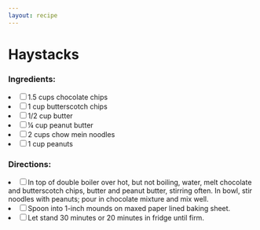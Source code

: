 ```yaml
---
layout: recipe
---
```


# Haystacks

### Ingredients:

<li><label><input type="checkbox">1.5 cups chocolate chips</label></li>
<li><label><input type="checkbox">1 cup butterscotch chips</label></li>
<li><label><input type="checkbox">1/2 cup butter</label></li>
<li><label><input type="checkbox">¼ cup peanut butter</label></li>
<li><label><input type="checkbox">2 cups chow mein noodles</label></li>
<li><label><input type="checkbox">1 cup peanuts</label></li>

### Directions:

<li><label><input type="checkbox">In top of double boiler over hot, but not boiling, water, melt chocolate and butterscotch chips, butter and peanut butter, stirring often. In bowl, stir noodles with peanuts; pour in chocolate mixture and mix well.</label></li>
<li><label><input type="checkbox">Spoon into 1-inch mounds on maxed paper lined baking sheet.</label></li>
<li><label><input type="checkbox">Let stand 30 minutes or 20 minutes in fridge until firm.</label></li>
